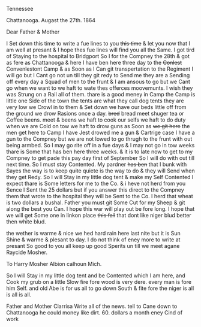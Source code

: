 Tennessee

Chattanooga. Augast the 27th. 1864

Dear Father & Mother

I Set down this time to write a fue lines to you ~~this time~~ & let you now that I am well at presant & I hope thes fue lines will find you all the Same. I got tird of Staying to the hospital to Bridgport So I for the Compney the 28th & got as fere as Chattanooga & here I have ben here three day to the ~~Conlest~~ Convenlestont Camp & as Soon as I Can git transpertation to the Regiment I will go but I Cant go not un till they git redy to Send me  they are a Sending off every day a Squad of men to the frunt & I am ansous to go but we Cant go when we want to we haft to wate thes offerces moovemunts. I wish they was Strung on a Rail all of them. thare is a good meney in Camp  the Camp is little one Side of the town the tents are what they call dog tents  they are very low we Crowl in to them & Set down  we have our beds little off from the ground  we drow Rasions once a day. ~~bred~~ bread meet shuger tea or Coffee beens. meet & beens we haft to cook our selfs  we haft to do duty when we are Cold on tow  we haft to drow guns as Soon as ~~we git here~~ the men get here to Camp I have Jest drowed me a gun & Cartrige case I have a gun to the Compney but we are not lowed to go thrugh to the frunt with out being armbed. So I may go rite off in a fue days & I may not go in tow weeks  thare is Some that has ben here three weeks. & it is to late now to get to my Compney to get pade this pay day first of September So I will do with out till next time. So I must stay Contented. My pardner ~~has ben~~ that I bunk with Sayes the way is to keep ~~quite~~ quiete is the way to do & they will Send when they get Redy. So I will Stay in my little dog tent & make my Self Contented  I expect thare is Some letters for me to the Co. & i heve not herd from you Sence I Sent the 25 dollars but if you answer this direct to the Compney them that wrote to the hospital they will be Sent to the Co. I herd that wheat is two dollars a bushal. Father you must git Some Cut for my Sheep & git along the best you Can. I hope this war will play out be fore long. I hope that we will get Some one in linkon place ~~this fall~~ that dont like niger blud better then white blud. 

the wether is warme & nice we hed hard rain here last nite but it is Sun Shine & warme & plesant to day. I do not think of eney more to write at presant So good to you all keep up good Sperits un till we meet agane  Raycide Mosher. 

To Harry Mosher Albion calhoun Mich. 

So I will Stay in my little dog tent and be Contented which I am here, and Cook my grub on a little Slow fire fore wood is very dere. every man is fore him Self. and old Abe is for us all to go down South & fite fore the niger is all is all is all. 

Father and Mother Clarrisa Write all of the news. tell to Cane down to Chattanooga he could money like dirt. 60. dollars a month eney Cind of work